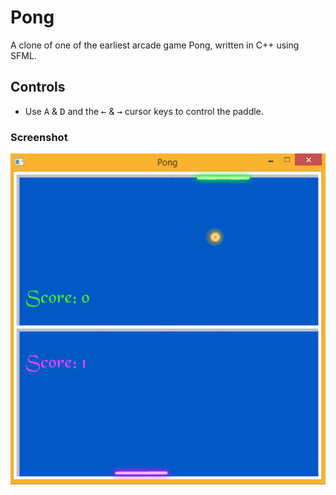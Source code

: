 # Pong
A clone of one of the earliest arcade game Pong, written in C++ using SFML.

## Controls
* Use <kbd>A</kbd> & <kbd>D</kbd> and the <kbd>&larr;</kbd> & <kbd>&rarr;</kbd> cursor keys to control the paddle.

### Screenshot
![Pong-Game](Assets/Textures/screenshot.png)
